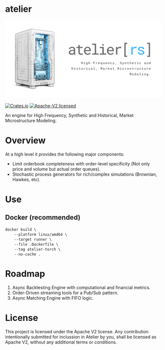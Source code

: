# atelier

![atelier](assets/images/atelier_banner.png)

[![Crates.io][badge-crates]][url-crates]
[![Apache-V2 licensed][badge-license]][url-license]

[badge-crates]: https://img.shields.io/crates/v/atelier.svg
[url-crates]: https://crates.io/crates/atelier

[badge-license]: https://img.shields.io/badge/license-apachev2-blue.svg
[url-license]: https://github.com/iteralabs/atelier/blob/develop/LICENSE

An engine for High Frequency, Synthetic and Historical, Market Microstructure Modeling.

# Overview

At a high level it provides the following major components: 

- Limit orderbook completeness with order-level specificity (Not only price and volume but actual order queues).
- Stochastic process generators for rich/complex simulations (Brownian, Hawkes, etc).

# Use

## Docker (recommended)

```shell
docker build \
    --platform linux/amd64 \
    --target runner \
    --file .Dockerfile \
    --tag atelier-torch \
    --no-cache . 
```

# Roadmap

1. Async Backtesting Engine with computational and financial metrics.
2. Order-Driven streaming tools for a Pub/Sub pattern.
3. Async Matching Engine with FIFO logic.

# License

This project is licensed under the Apache V2 license. Any contribution intentionally submitted for inclussion in Atelier by you, shall be licensed as Apache V2, without any additional terms or conditions. 
